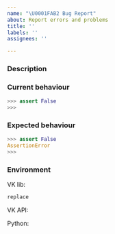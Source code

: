 ```yaml
---
name: "\U0001FAB2 Bug Report"
about: Report errors and problems
title: ''
labels: ''
assignees: ''

---
```


<!--
Thanks for submitting an issue!

Please fill in the information in all sections, otherwise the problem will be
rejected as invalid!
-->


### Description

<!--
A clear and concise description of what the bug is
-->


### Current behaviour

<!--
Sample code (or description of actions) to reproduce this error, including current output
To make it easier for us to understand what is happening, attach the logs:
    https://vk.readthedocs.io/en/latest/contribution.html#logging

DON'T FORGET to censor all secret data (access token, login, password, etc.)
-->

```python
>>> assert False
>>>
```


### Expected behaviour

<!--
Sample code (or description of actions) and output how it should actually be
DON'T FORGET to censor all secret data (access token, login, password, etc.)
-->

```python
>>> assert False
AssertionError
>>>
```


### Environment

<!--
# To get the VK library version, run the following commands in the terminal:
pip install pipdeptree
pipdeptree -p vk

# Please, don't report bugs in the old version of VK lib, make sure that it's the latest:
pip install --upgrade vk
pip install git+https://github.com/voronind/vk     # Preferably reproduced in the dev version
-->
VK lib:

```bash
replace
```

<!--
# VK API version used
-->
VK API:

<!--
# Python version, including implementation (CPython / PyPy)
python -V
-->
Python:
